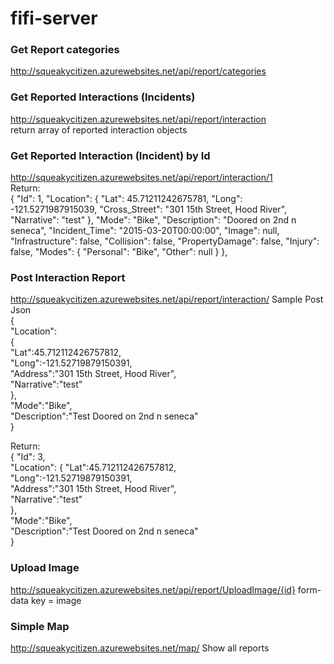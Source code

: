 # fifi-server

### Get Report categories  
http://squeakycitizen.azurewebsites.net/api/report/categories  

### Get Reported Interactions (Incidents)  
http://squeakycitizen.azurewebsites.net/api/report/interaction  
return array of reported interaction objects  

### Get Reported Interaction (Incident) by Id
http://squeakycitizen.azurewebsites.net/api/report/interaction/1  
Return:  
{
"Id": 1,
"Location": {
"Lat": 45.71211242675781,
"Long": -121.5271987915039,
"Cross_Street": "301 15th Street, Hood River",
"Narrative": "test"
},
"Mode": "Bike",
"Description": "Doored on 2nd n seneca",
"Incident_Time": "2015-03-20T00:00:00",
"Image": null,
"Infrastructure": false,
"Collision": false,
"PropertyDamage": false,
"Injury": false,
"Modes": {
"Personal": "Bike",
"Other": null
}
},

### Post Interaction Report
http://squeakycitizen.azurewebsites.net/api/report/interaction/
Sample Post Json  
{  
    "Location":  
        {  
            "Lat":45.712112426757812,  
            "Long":-121.52719879150391,  
            "Address":"301 15th Street, Hood River",  
            "Narrative":"test"  
        },  
    "Mode":"Bike",  
    "Description":"Test Doored on 2nd n seneca"  
}

Return:  
{
    "Id": 3,  
    "Location":
        {
            "Lat":45.712112426757812,  
            "Long":-121.52719879150391,  
            "Address":"301 15th Street, Hood River",  
            "Narrative":"test"  
        },  
    "Mode":"Bike",  
    "Description":"Test Doored on 2nd n seneca"  
}


### Upload Image
http://squeakycitizen.azurewebsites.net/api/report/UploadImage/{id}
form-data key = image


### Simple Map
http://squeakycitizen.azurewebsites.net/map/
Show all reports